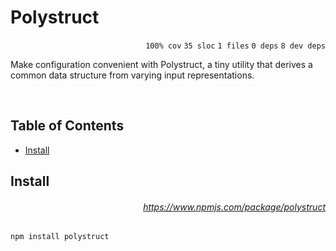 # Polystruct

<p align="right"><code>100% cov</code>&nbsp;<code>35 sloc</code>&nbsp;<code>1 files</code>&nbsp;<code>0 deps</code>&nbsp;<code>8 dev deps</code></p>

Make configuration convenient with Polystruct, a tiny utility that derives a common data structure from varying input representations.

<br />

<!-- START doctoc generated TOC please keep comment here to allow auto update -->
<!-- DON'T EDIT THIS SECTION, INSTEAD RE-RUN doctoc TO UPDATE -->
## Table of Contents

- [Install](#install)

<!-- END doctoc generated TOC please keep comment here to allow auto update -->

## Install

###### <p align="right"><a href="https://www.npmjs.com/package/polystruct">https://www.npmjs.com/package/polystruct</a></p>
```sh
npm install polystruct
```
